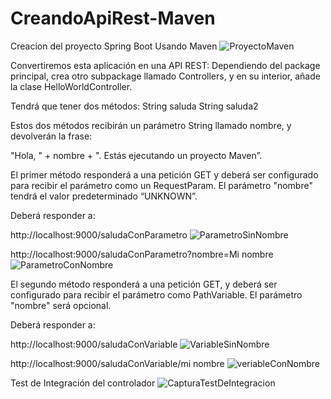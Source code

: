 # CreandoApiRest-Maven

Creacion del proyecto Spring Boot Usando Maven 
![ProyectoMaven](https://github.com/Luiso-o/CreandoApiRest-Maven/assets/128043647/c80005e2-5a59-4002-9d6f-882ff3a9b45c)

Convertiremos esta aplicación en una API REST:
Dependiendo del package principal, crea otro subpackage llamado Controllers, y en su interior, añade la clase HelloWorldController.

Tendrá que tener dos métodos:
String saluda
String saluda2

Estos dos métodos recibirán un parámetro String llamado nombre, y devolverán la frase:

"Hola, " + nombre + ". Estás ejecutando un proyecto Maven”.

El primer método responderá a una petición GET y deberá ser configurado para recibir el parámetro como un RequestParam. El parámetro "nombre" tendrá el valor predeterminado “UNKNOWN”.

Deberá responder a:

http://localhost:9000/saludaConParametro
![ParametroSinNombre](https://github.com/Luiso-o/CreandoApiRest-Maven/assets/128043647/c114e7eb-a670-4ffa-8cff-76f117872980)

http://localhost:9000/saludaConParametro?nombre=Mi nombre
![ParametroConNombre](https://github.com/Luiso-o/CreandoApiRest-Maven/assets/128043647/4162af6e-dba8-4a35-8823-7933fdd3b0ea)

El segundo método responderá a una petición GET, y deberá ser configurado para recibir el parámetro como PathVariable. El parámetro "nombre" será opcional.

Deberá responder a:

http://localhost:9000/saludaConVariable
![VariableSinNombre](https://github.com/Luiso-o/CreandoApiRest-Maven/assets/128043647/50595b60-49a5-40f5-9029-4cddc88a9f38)

http://localhost:9000/saludaConVariable/mi nombre
![veriableConNombre](https://github.com/Luiso-o/CreandoApiRest-Maven/assets/128043647/60a8f72c-8265-40d8-9e90-3fe06b13bbb5)

Test de Integración del controlador
![CapturaTestDeIntegracion](https://github.com/Luiso-o/CreandoApiRest-Maven/assets/128043647/b909feff-789d-4800-b790-a8014cab4b8a)




